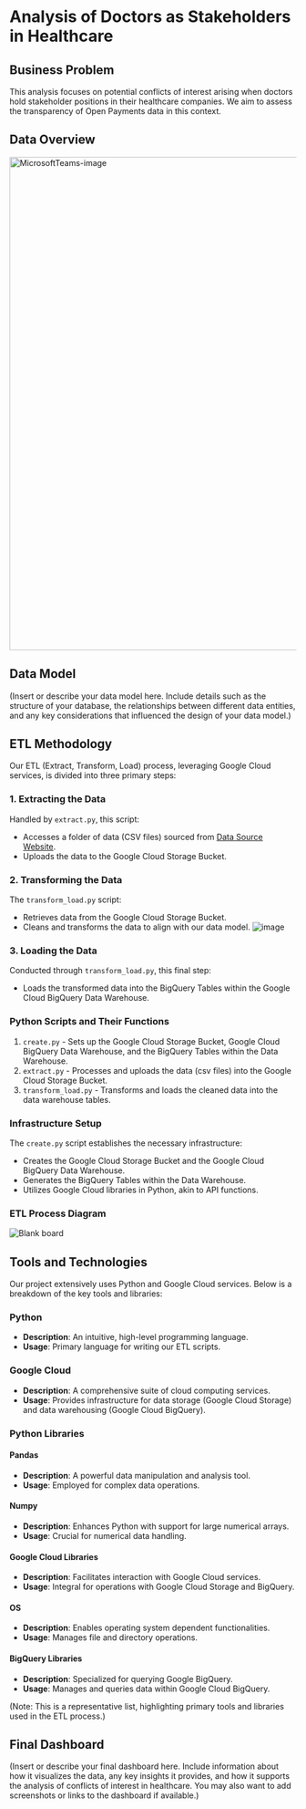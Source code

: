 # Analysis of Doctors as Stakeholders in Healthcare 

## Business Problem
This analysis focuses on potential conflicts of interest arising when doctors hold stakeholder positions in their healthcare companies. We aim to assess the transparency of Open Payments data in this context.

## Data Overview
<img width="865" alt="MicrosoftTeams-image" src="https://github.com/grandisc/CIS4400JET/assets/71566775/bd3ce393-7bf9-4f36-b7b1-faeb9eca7cdd">

## Data Model
(Insert or describe your data model here. Include details such as the structure of your database, the relationships between different data entities, and any key considerations that influenced the design of your data model.)

## ETL Methodology
Our ETL (Extract, Transform, Load) process, leveraging Google Cloud services, is divided into three primary steps:

### 1. Extracting the Data
Handled by `extract.py`, this script:
- Accesses a folder of data (CSV files) sourced from [Data Source Website](insert-website-link-here).
- Uploads the data to the Google Cloud Storage Bucket.

### 2. Transforming the Data
The `transform_load.py` script:
- Retrieves data from the Google Cloud Storage Bucket.
- Cleans and transforms the data to align with our data model.
  ![image](https://github.com/grandisc/CIS4400JET/assets/121201630/ac3610f3-fe35-437f-b231-cafc52a8bb1e)

### 3. Loading the Data
Conducted through `transform_load.py`, this final step:
- Loads the transformed data into the BigQuery Tables within the Google Cloud BigQuery Data Warehouse.

### Python Scripts and Their Functions
1. `create.py` - Sets up the Google Cloud Storage Bucket, Google Cloud BigQuery Data Warehouse, and the BigQuery Tables within the Data Warehouse.
2. `extract.py` - Processes and uploads the data (csv files) into the Google Cloud Storage Bucket.
3. `transform_load.py` - Transforms and loads the cleaned data into the data warehouse tables.

### Infrastructure Setup
The `create.py` script establishes the necessary infrastructure:
- Creates the Google Cloud Storage Bucket and the Google Cloud BigQuery Data Warehouse.
- Generates the BigQuery Tables within the Data Warehouse.
- Utilizes Google Cloud libraries in Python, akin to API functions.

### ETL Process Diagram
![Blank board](https://github.com/grandisc/CIS4400JET/assets/71566775/e58e8d6e-5c67-47e7-b0a4-48db0d07d853)

## Tools and Technologies
Our project extensively uses Python and Google Cloud services. Below is a breakdown of the key tools and libraries:

### Python
- **Description**: An intuitive, high-level programming language.
- **Usage**: Primary language for writing our ETL scripts.

### Google Cloud
- **Description**: A comprehensive suite of cloud computing services.
- **Usage**: Provides infrastructure for data storage (Google Cloud Storage) and data warehousing (Google Cloud BigQuery).

### Python Libraries
#### Pandas
- **Description**: A powerful data manipulation and analysis tool.
- **Usage**: Employed for complex data operations.

#### Numpy
- **Description**: Enhances Python with support for large numerical arrays.
- **Usage**: Crucial for numerical data handling.

#### Google Cloud Libraries
- **Description**: Facilitates interaction with Google Cloud services.
- **Usage**: Integral for operations with Google Cloud Storage and BigQuery.

#### OS
- **Description**: Enables operating system dependent functionalities.
- **Usage**: Manages file and directory operations.

#### BigQuery Libraries
- **Description**: Specialized for querying Google BigQuery.
- **Usage**: Manages and queries data within Google Cloud BigQuery.

(Note: This is a representative list, highlighting primary tools and libraries used in the ETL process.)

## Final Dashboard
(Insert or describe your final dashboard here. Include information about how it visualizes the data, any key insights it provides, and how it supports the analysis of conflicts of interest in healthcare. You may also want to add screenshots or links to the dashboard if available.)
